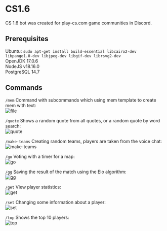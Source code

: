 # CS1.6
CS 1.6 bot was created for play-cs.com game communities in Discord.
## Prerequisites
Ubuntu: ```sudo apt-get install build-essential libcairo2-dev libpango1.0-dev libjpeg-dev libgif-dev librsvg2-dev```\
OpenJDK 17.0.6\
NodeJS v18.16.0\
PostgreSQL 14.7
## Commands
`/mem` Command with subcommands which using mem template to create mem with text:\
![file](https://github.com/mrquaketotheworld/CS1.6/assets/53916002/b67fe399-a044-4529-8649-2abad81b7dea)

`/quote` Shows a random quote from all quotes, or a random quote by word search:\
![quote](https://github.com/mrquaketotheworld/CS1.6/assets/53916002/697dee4d-7423-4a9e-a8a5-776aa3d44c24)

`/make-teams` Creating random teams, players are taken from the voice chat:\
![make-teams](https://github.com/mrquaketotheworld/CS1.6/assets/53916002/35aedd3c-56b6-4f1d-a92a-56f7ac910fa7)

`/go` Voting with a timer for a map:\
![go](https://github.com/mrquaketotheworld/CS1.6/assets/53916002/2ea0f1df-b92e-40d8-bc71-758d8acbd0bb)

`/gg` Saving the result of the match using the Elo algorithm:\
![gg](https://github.com/mrquaketotheworld/CS1.6/assets/53916002/ef741745-b08c-474d-8bd7-81c179a3f064)

`/get` View player statistics:\
![get](https://github.com/mrquaketotheworld/CS1.6/assets/53916002/e9edb7cd-f8ff-4c63-bf10-02080d225274)

`/set` Changing some information about a player:\
![set](https://github.com/mrquaketotheworld/CS1.6/assets/53916002/2cf3efa2-bc3f-4a29-bca2-f3af5a9d8fd2)

`/top` Shows the top 10 players:\
![top](https://github.com/mrquaketotheworld/CS1.6/assets/53916002/ba44e150-0885-4bc7-8971-f37c07a5db47)
